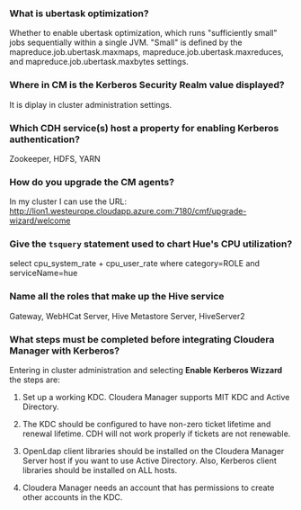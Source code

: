 ### What is ubertask optimization?

Whether to enable ubertask optimization, which runs "sufficiently small" jobs sequentially within a single JVM. "Small" is defined by the mapreduce.job.ubertask.maxmaps, mapreduce.job.ubertask.maxreduces, and mapreduce.job.ubertask.maxbytes settings.

### Where in CM is the Kerberos Security Realm value displayed?

It is diplay in cluster administration settings.

### Which CDH service(s) host a property for enabling Kerberos authentication?

Zookeeper, HDFS, YARN

### How do you upgrade the CM agents?

In my cluster I can use the URL: http://lion1.westeurope.cloudapp.azure.com:7180/cmf/upgrade-wizard/welcome

### Give the `tsquery` statement used to chart Hue's CPU utilization?

select cpu_system_rate + cpu_user_rate where category=ROLE and serviceName=hue

### Name all the roles that make up the Hive service

Gateway, WebHCat Server, Hive Metastore Server, HiveServer2

### What steps must be completed before integrating Cloudera Manager with Kerberos?

Entering in cluster administration and selecting **Enable Kerberos Wizzard** the steps are:

1. Set up a working KDC. Cloudera Manager supports MIT KDC and Active Directory.

2. The KDC should be configured to have non-zero ticket lifetime and renewal lifetime. CDH will not work properly if tickets are not renewable.

3. OpenLdap client libraries should be installed on the Cloudera Manager Server host if you want to use Active Directory. Also, Kerberos client libraries should be installed on ALL hosts.

4. Cloudera Manager needs an account that has permissions to create other accounts in the KDC.
